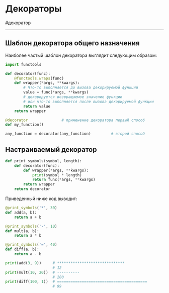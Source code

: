 # Декораторы
#декоратор 
***
## Шаблон декоратора общего назначения

Наиболее частый шаблон декоратора выглядит следующим образом:

```python
import functools

def decorator(func):
    @functools.wraps(func)
    def wrapper(*args, **kwargs):
        # Что-то выполняется до вызова декорируемой функции
        value = func(*args, **kwargs)
        # декорируется возвращаемое значение функции
        # или что-то выполняется после вызова декорируемой функции
        return value
    return wrapper

@decorator               # применение декоратора первый способ
def my_function()

any_function = decorator(any_function)         # второй способ
```

## Настраиваемый декоратор

```python
def print_symbols(symbol, length):
    def decorator(func):
        def wrapper(*args, **kwargs):
            print(symbol * length)
            return func(*args, **kwargs)
        return wrapper
    return decorator
```

Приведенный ниже код выводит:

```python
@print_symbols('*', 30)
def add(a, b):
    return a + b

@print_symbols('-', 10)
def mult(a, b):
    return a * b

@print_symbols('=', 40)
def diff(a, b):
    return a - b

print(add(3, 9))     # ******************************
                     # 12
print(mult(10, 20))  # ----------
                     # 200
print(diff(100, 1))  # ========================================
                     # 99
```

